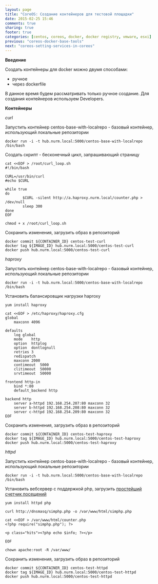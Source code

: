 ```yaml
---
layout: page
title: "CoreOS: Создание контейнеров для тестовой площадки"
date: 2015-02-25 15:46
comments: true
sharing: true
footer: true
categories: [centos, coreos, docker, docker registry, vmware, esxi]
previous: "coreos-docker-base-tools"
next: "coreos-setting-services-in-coreos"
---
```


**Введение**

Создать контейнеры для docker можно двумя способами:

*   ручное
*   через dockerfile

В данное время будем рассматривать только ручное создание. Для создания контейнеров используем Developers.

**Контейнеры**

*curl*

Запустить контейнер centos-base-with-localrepo - базовый контейнер, использующий
локальные репозитории


```
docker run -i -t hub.nurm.local:5000/centos-base-with-localrepo /bin/bash

```

Создать скрипт - бесконечный цикл, запрашивающий страницу

```
cat <<EOF > /root/curl_loop.sh
#!/bin/bash

CURL=/usr/bin/curl
#echo $CURL

while true
do
        $CURL -silent http://a.haproxy.nurm.local/counter.php > /dev/null
        sleep 300
done
EOF

chmod + x /root/curl_loop.sh
```

Сохранить изменения, загрузить образ в репозиторий

```
docker commit ${CONTAINER_ID} centos-test-curl
docker tag ${IMAGE_ID} hub.nurm.local:5000/centos-test-curl
docker push hub.nurm.local:5000/centos-test-curl
```

*haproxy*

Запустить контейнер centos-base-with-localrepo - базовый контейнер, использующий
локальные репозитории

```
docker run -i -t hub.nurm.local:5000/centos-base-with-localrepo /bin/bash

```

Установить балансировщик нагрузки haproxy

```
yum install haproxy

cat <<EOF > /etc/haproxy/haproxy.cfg
global
    maxconn 4096

defaults
    log global
    mode    http
    option  httplog
    option  dontlognull
    retries 3
    redispatch
    maxconn 2000
    contimeout  5000
    clitimeout  50000
    srvtimeout  50000

frontend http-in
    bind *:80
    default_backend http

backend http
    server a-httpd 192.168.254.207:80 maxconn 32
    server b-httpd 192.168.254.208:80 maxconn 32
    server c-httpd 192.168.254.209:80 maxconn 32
EOF
```

Сохранить изменения, загрузить образ в репозиторий

```
docker commit ${CONTAINER_ID} centos-test-haproxy
docker tag ${IMAGE_ID} hub.nurm.local:5000/centos-test-haproxy
docker push hub.nurm.local:5000/centos-test-haproxy
```

*httpd*

Запустить контейнер centos-base-with-localrepo - базовый контейнер, использующий
локальные репозитории

```
docker run -i -t hub.nurm.local:5000/centos-base-with-localrepo /bin/bash
```

Установить вебсервер с поддержкой php, загрузить [простейший счетчик посещений](https://github.com/ajay-gandhi/simphp)

```
yum install httpd php

curl http://dnsmasq/simphp.php -o /var/www/html/simphp.php

cat <<EOF > /var/www/html/counter.php
<?php require("simphp.php"); ?>

<p class="hits"><?php echo $info; ?></p>

EOF

chown apache:root -R /var/www/
```

Сохранить изменения, загрузить образ в репозиторий

```
docker commit ${CONTAINER_ID} centos-test-httpd
docker tag ${IMAGE_ID} hub.nurm.local:5000/centos-test-httpd
docker push hub.nurm.local:5000/centos-test-httpd

```


